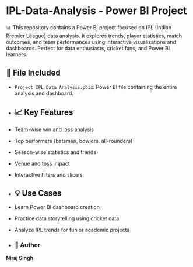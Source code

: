# IPL-Data-Analysis - Power BI Project
📊 This repository contains a Power BI project focused on IPL (Indian Premier League) data analysis. It explores trends, player statistics, match outcomes, and team performances using interactive visualizations and dashboards. Perfect for data enthusiasts, cricket fans, and Power BI learners.
## 📂 File Included

- `Project IPL Data Analysis.pbix`: Power BI file containing the entire analysis and dashboard.
- ## 📈 Key Features

- Team-wise win and loss analysis
- Top performers (batsmen, bowlers, all-rounders)
- Season-wise statistics and trends
- Venue and toss impact
- Interactive filters and slicers
- ## 💡 Use Cases

- Learn Power BI dashboard creation
- Practice data storytelling using cricket data
- Analyze IPL trends for fun or academic projects
- ### 📧 Author

**Niraj Singh**
